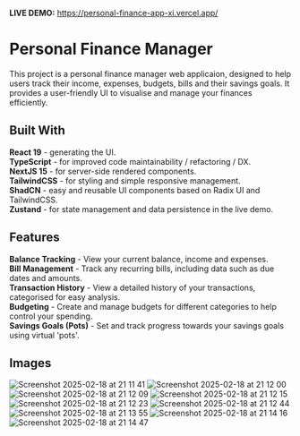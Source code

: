 **LIVE DEMO:** https://personal-finance-app-xi.vercel.app/

# Personal Finance Manager

This project is a personal finance manager web applicaion, designed to help users track their income, expenses, budgets, bills and their savings goals. It provides a user-friendly UI to visualise and manage your finances efficiently.

## Built With
**React 19** - generating the UI.  
**TypeScript** - for improved code maintainability / refactoring / DX.  
**NextJS 15** - for server-side rendered components.  
**TailwindCSS** - for styling and simple responsive management.     
**ShadCN** - easy and reusable UI components based on Radix UI and TailwindCSS.  
**Zustand** - for state management and data persistence in the live demo.  

## Features  
**Balance Tracking** - View your current balance, income and expenses.  
**Bill Management** - Track any recurring bills, including data such as due dates and amounts.  
**Transaction History** - View a detailed history of your transactions, categorised for easy analysis.  
**Budgeting** - Create and manage budgets for different categories to help control your spending.  
**Savings Goals (Pots)** - Set and track progress towards your savings goals using virtual 'pots'.

## Images
![Screenshot 2025-02-18 at 21 11 41](https://github.com/user-attachments/assets/8e393bd4-712a-4631-88b5-7ade622dc809)
![Screenshot 2025-02-18 at 21 12 00](https://github.com/user-attachments/assets/c2c9dc2a-8a9c-4cf8-9351-b54133ff27ff)
![Screenshot 2025-02-18 at 21 12 09](https://github.com/user-attachments/assets/c6b1b9c9-af47-41f7-a545-4372c89d60d7)
![Screenshot 2025-02-18 at 21 12 15](https://github.com/user-attachments/assets/04b59dfb-588a-4828-bffa-8e1c4dcfe264)
![Screenshot 2025-02-18 at 21 12 23](https://github.com/user-attachments/assets/25f2a3f8-38ba-47e1-ba4e-be060d459a62)
![Screenshot 2025-02-18 at 21 12 44](https://github.com/user-attachments/assets/81a48102-5277-4584-9723-17a573c34d55)
![Screenshot 2025-02-18 at 21 13 55](https://github.com/user-attachments/assets/ab6c1fc7-4bc3-4270-a4ef-5329df7476a5)
![Screenshot 2025-02-18 at 21 14 16](https://github.com/user-attachments/assets/f9167407-cb49-41b9-9e0e-19361284ecec)
![Screenshot 2025-02-18 at 21 14 47](https://github.com/user-attachments/assets/1b4c3e86-60d7-4a9d-8ba9-ef30b777a5fe)
